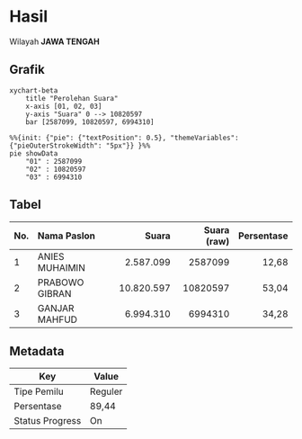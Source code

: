 # Hasil

Wilayah **JAWA TENGAH**

## Grafik

```mermaid
xychart-beta
    title "Perolehan Suara"
    x-axis [01, 02, 03]
    y-axis "Suara" 0 --> 10820597
    bar [2587099, 10820597, 6994310]
```

```mermaid
%%{init: {"pie": {"textPosition": 0.5}, "themeVariables": {"pieOuterStrokeWidth": "5px"}} }%%
pie showData
    "01" : 2587099
    "02" : 10820597
    "03" : 6994310
```

## Tabel

| No. | Nama Paslon    | Suara      | Suara (raw) | Persentase |
|:--- |:-------------- | ----------:| -----------:| ----------:|
| 1   | ANIES MUHAIMIN | 2.587.099  | 2587099     | 12,68      |
| 2   | PRABOWO GIBRAN | 10.820.597 | 10820597    | 53,04      |
| 3   | GANJAR MAHFUD  | 6.994.310  | 6994310     | 34,28      |


## Metadata

| Key             | Value   |
| --------------- | ------- |
| Tipe Pemilu     | Reguler |
| Persentase      | 89,44   |
| Status Progress | On      |



